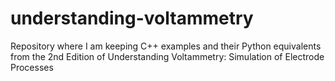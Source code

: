 # understanding-voltammetry
Repository where I am keeping C++ examples and their Python equivalents from the 2nd Edition of Understanding Voltammetry: Simulation of Electrode Processes

